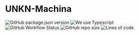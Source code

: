 # UNKN-Machina
![GitHub package.json version](https://img.shields.io/github/package-json/v/UNKN-Entertainment/UNKN-Machina?color=000855) ![We use Typescript](https://img.shields.io/badge/written_in-typescript-000855?logo=typescript&logoColor=ddd) ![GitHub Workflow Status](https://img.shields.io/github/workflow/status/UNKN-Entertainment/UNKN-Machina/Lint?color=000855&logo=github) ![GitHub repo size](https://img.shields.io/github/repo-size/UNKN-Entertainment/UNKN-Machina?color=000855&logo=github) ![Lines of code](https://img.shields.io/tokei/lines/github/UNKN-Entertainment/UNKN-Machina?color=000855&logo=github)

